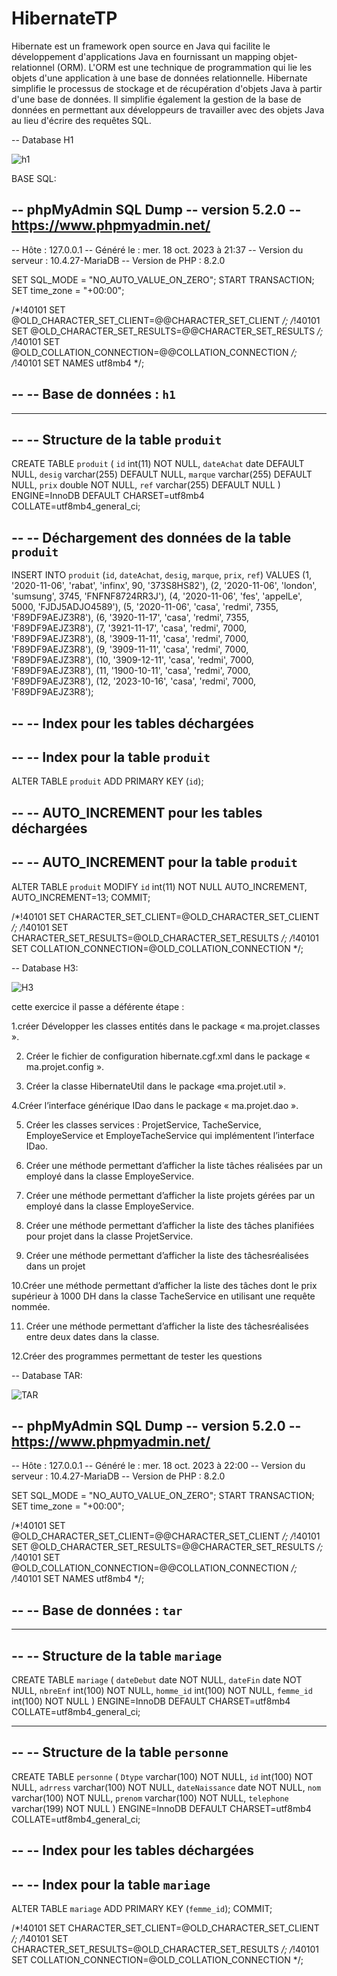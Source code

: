 # HibernateTP
Hibernate est un framework open source en Java qui facilite le développement d'applications Java en fournissant un mapping objet-relationnel (ORM). L'ORM est une technique de 
programmation qui lie les objets d'une application à une base de données relationnelle. Hibernate simplifie le processus de stockage et de récupération d'objets Java à partir 
d'une base de données. Il simplifie également la gestion de la base de données en permettant aux développeurs de travailler avec des objets Java au lieu d'écrire des requêtes SQL.



-- Database H1

![h1](https://github.com/ELMOUWAHID-AYOUB/HibernateTP/assets/130571009/6a460799-071e-4250-b43f-fc68e4c371bc)

BASE SQL:

-- phpMyAdmin SQL Dump
-- version 5.2.0
-- https://www.phpmyadmin.net/
--
-- Hôte : 127.0.0.1
-- Généré le : mer. 18 oct. 2023 à 21:37
-- Version du serveur : 10.4.27-MariaDB
-- Version de PHP : 8.2.0

SET SQL_MODE = "NO_AUTO_VALUE_ON_ZERO";
START TRANSACTION;
SET time_zone = "+00:00";


/*!40101 SET @OLD_CHARACTER_SET_CLIENT=@@CHARACTER_SET_CLIENT */;
/*!40101 SET @OLD_CHARACTER_SET_RESULTS=@@CHARACTER_SET_RESULTS */;
/*!40101 SET @OLD_COLLATION_CONNECTION=@@COLLATION_CONNECTION */;
/*!40101 SET NAMES utf8mb4 */;

--
-- Base de données : `h1`
--

-- --------------------------------------------------------

--
-- Structure de la table `produit`
--

CREATE TABLE `produit` (
  `id` int(11) NOT NULL,
  `dateAchat` date DEFAULT NULL,
  `desig` varchar(255) DEFAULT NULL,
  `marque` varchar(255) DEFAULT NULL,
  `prix` double NOT NULL,
  `ref` varchar(255) DEFAULT NULL
) ENGINE=InnoDB DEFAULT CHARSET=utf8mb4 COLLATE=utf8mb4_general_ci;

--
-- Déchargement des données de la table `produit`
--

INSERT INTO `produit` (`id`, `dateAchat`, `desig`, `marque`, `prix`, `ref`) VALUES
(1, '2020-11-06', 'rabat', 'infinx', 90, '373S8HS82'),
(2, '2020-11-06', 'london', 'sumsung', 3745, 'FNFNF8724RR3J'),
(4, '2020-11-06', 'fes', 'appelLe', 5000, 'FJDJ5ADJO4589'),
(5, '2020-11-06', 'casa', 'redmi', 7355, 'F89DF9AEJZ3R8'),
(6, '3920-11-17', 'casa', 'redmi', 7355, 'F89DF9AEJZ3R8'),
(7, '3921-11-17', 'casa', 'redmi', 7000, 'F89DF9AEJZ3R8'),
(8, '3909-11-11', 'casa', 'redmi', 7000, 'F89DF9AEJZ3R8'),
(9, '3909-11-11', 'casa', 'redmi', 7000, 'F89DF9AEJZ3R8'),
(10, '3909-12-11', 'casa', 'redmi', 7000, 'F89DF9AEJZ3R8'),
(11, '1900-10-11', 'casa', 'redmi', 7000, 'F89DF9AEJZ3R8'),
(12, '2023-10-16', 'casa', 'redmi', 7000, 'F89DF9AEJZ3R8');

--
-- Index pour les tables déchargées
--

--
-- Index pour la table `produit`
--
ALTER TABLE `produit`
  ADD PRIMARY KEY (`id`);

--
-- AUTO_INCREMENT pour les tables déchargées
--

--
-- AUTO_INCREMENT pour la table `produit`
--
ALTER TABLE `produit`
  MODIFY `id` int(11) NOT NULL AUTO_INCREMENT, AUTO_INCREMENT=13;
COMMIT;

/*!40101 SET CHARACTER_SET_CLIENT=@OLD_CHARACTER_SET_CLIENT */;
/*!40101 SET CHARACTER_SET_RESULTS=@OLD_CHARACTER_SET_RESULTS */;
/*!40101 SET COLLATION_CONNECTION=@OLD_COLLATION_CONNECTION */;






-- Database H3:


![H3](https://github.com/ELMOUWAHID-AYOUB/HibernateTP/assets/130571009/4a3332eb-7918-4730-855a-1e116271f816)

cette exercice il passe a déférente étape  :

1.créer Développer les classes entités dans le package « ma.projet.classes ».

2. Créer le fichier de configuration hibernate.cgf.xml dans le package « ma.projet.config ».
   
3. Créer la classe HibernateUtil dans le package «ma.projet.util ».
 
4.Créer l’interface générique IDao dans le package « ma.projet.dao ».

5. Créer les classes services : ProjetService, TacheService, EmployeService et
EmployeTacheService qui implémentent l’interface IDao.

6. Créer une méthode permettant d’afficher la liste tâches réalisées par un employé dans la
classe EmployeService.

7. Créer une méthode permettant d’afficher la liste projets gérées par un employé dans la
classe EmployeService.

8. Créer une méthode permettant d’afficher la liste des tâches planifiées pour projet
dans la classe ProjetService.

9. Créer une méthode permettant d’afficher la liste des tâchesréalisées dans un projet
 
10.Créer une méthode permettant d’afficher la liste des tâches dont le prix supérieur
à 1000 DH dans la classe TacheService en utilisant une requête nommée.

11. Créer une méthode permettant d’afficher la liste des tâchesréalisées entre deux dates
dans la classe.

12.Créer des programmes permettant de tester les questions 






-- Database TAR:


![TAR](https://github.com/ELMOUWAHID-AYOUB/HibernateTP/assets/130571009/e8850b23-5274-490a-b0b0-7edcc6f1d6df)



-- phpMyAdmin SQL Dump
-- version 5.2.0
-- https://www.phpmyadmin.net/
--
-- Hôte : 127.0.0.1
-- Généré le : mer. 18 oct. 2023 à 22:00
-- Version du serveur : 10.4.27-MariaDB
-- Version de PHP : 8.2.0

SET SQL_MODE = "NO_AUTO_VALUE_ON_ZERO";
START TRANSACTION;
SET time_zone = "+00:00";


/*!40101 SET @OLD_CHARACTER_SET_CLIENT=@@CHARACTER_SET_CLIENT */;
/*!40101 SET @OLD_CHARACTER_SET_RESULTS=@@CHARACTER_SET_RESULTS */;
/*!40101 SET @OLD_COLLATION_CONNECTION=@@COLLATION_CONNECTION */;
/*!40101 SET NAMES utf8mb4 */;

--
-- Base de données : `tar`
--

-- --------------------------------------------------------

--
-- Structure de la table `mariage`
--

CREATE TABLE `mariage` (
  `dateDebut` date NOT NULL,
  `dateFin` date NOT NULL,
  `nbreEnf` int(100) NOT NULL,
  `homme_id` int(100) NOT NULL,
  `femme_id` int(100) NOT NULL
) ENGINE=InnoDB DEFAULT CHARSET=utf8mb4 COLLATE=utf8mb4_general_ci;

-- --------------------------------------------------------

--
-- Structure de la table `personne`
--

CREATE TABLE `personne` (
  `Dtype` varchar(100) NOT NULL,
  `id` int(100) NOT NULL,
  `adrress` varchar(100) NOT NULL,
  `dateNaissance` date NOT NULL,
  `nom` varchar(100) NOT NULL,
  `prenom` varchar(100) NOT NULL,
  `telephone` varchar(199) NOT NULL
) ENGINE=InnoDB DEFAULT CHARSET=utf8mb4 COLLATE=utf8mb4_general_ci;

--
-- Index pour les tables déchargées
--

--
-- Index pour la table `mariage`
--
ALTER TABLE `mariage`
  ADD PRIMARY KEY (`femme_id`);
COMMIT;

/*!40101 SET CHARACTER_SET_CLIENT=@OLD_CHARACTER_SET_CLIENT */;
/*!40101 SET CHARACTER_SET_RESULTS=@OLD_CHARACTER_SET_RESULTS */;
/*!40101 SET COLLATION_CONNECTION=@OLD_COLLATION_CONNECTION */;
